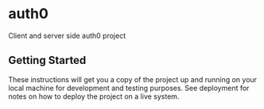 # auth0

Client and server side auth0 project

## Getting Started

These instructions will get you a copy of the project up and running on your local machine for development and testing purposes. See deployment for notes on how to deploy the project on a live system.
